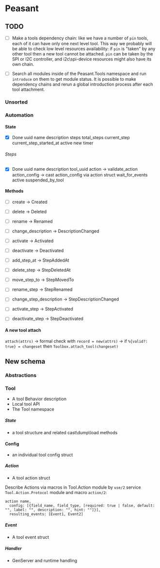 # Peasant

## TODO

- [ ] Make a tools dependency chain: like we have a number of `pin` tools, each of it can have only one next level tool. This way we probably will be able to check low level resources availability: if `pin` is "taken" by any other tool then a new tool cannot be attached. `pin` can be taken by the SPI or I2C controller, and i2c\spi-device resources might also have its own chain.
- [ ] Search all modules inside of the Peasant.Tools namespace and run `introduce` on them to get module status. It is possible to make dependency chains and rerun a global introduction process after each tool attachment.



### Unsorted

### Automation

#### State
- [X] Done
uuid
name
description
steps
total_steps
current_step
current_step_started_at
active
new
timer

###### Steps
- [X] Done
uuid
name
description
tool_uuid
action -> validate_action
action_config -> cast action_config via action struct
wait_for_events
active
suspended_by_tool



#### Methods
- [ ] create -> Created
- [ ] delete -> Deleted
- [ ] rename -> Renamed
- [ ] change_description -> DescriptionChanged
- [ ] activate -> Activated
- [ ] deactivate -> Deactivated

- [ ] add_step_at -> StepAddedAt
- [ ] delete_step -> StepDeletedAt
- [ ] move_step_to -> StepMovedTo
- [ ] rename_step -> StepRenamed
- [ ] change_step_description -> StepDescriptionChanged
- [ ] activate_step -> StepActivated
- [ ] deactivate_step -> StepDeactivated

#### A new tool attach
`attach(attrs)` ->
formal check with `record = new(attrs)` ->
if `%{valid?: true} = changeset` then `Toolbox.attach_tool(changeset)`


## New schema

### Abstractions

### Tool
- A tool Behavior description
- Local tool API
- The Tool namespace

##### State
- a tool structure and related cast\dump\load methods

#### Config
- an individual tool config struct

##### Action
- A tool action struct

Describe Actions via macros in Tool.Action module by `use/2` service `Tool.Action.Protocol` module and macro `action/2`:
```
action name, 
  config: [{field_name, field_type, [required: true | false, default: "", label: "", description: "", hint: ""]}],
  resulting_events: [Event1, Event2]
```

##### Event
- A tool event struct

##### Handler
- GenServer and runtime handling